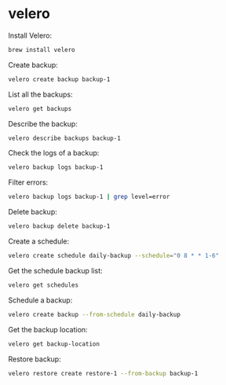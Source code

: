 # velero

Install Velero:
```bash
brew install velero
```

Create backup:
```bash
velero create backup backup-1
```

List all the backups:
```bash
velero get backups
```

Describe the backup:
```bash
velero describe backups backup-1
```

Check the logs of a backup:
```bash
velero backup logs backup-1
```

Filter errors:
```bash
velero backup logs backup-1 | grep level=error
```

Delete backup:
```bash
velero backup delete backup-1
```

Create a schedule:
```bash
velero create schedule daily-backup --schedule="0 8 * * 1-6"
```

Get the schedule backup list:
```bash
velero get schedules
```

Schedule a backup:
```bash
velero create backup --from-schedule daily-backup
```


Get the backup location:
```bash
velero get backup-location
```

Restore backup:
```bash
velero restore create restore-1 --from-backup backup-1
```
